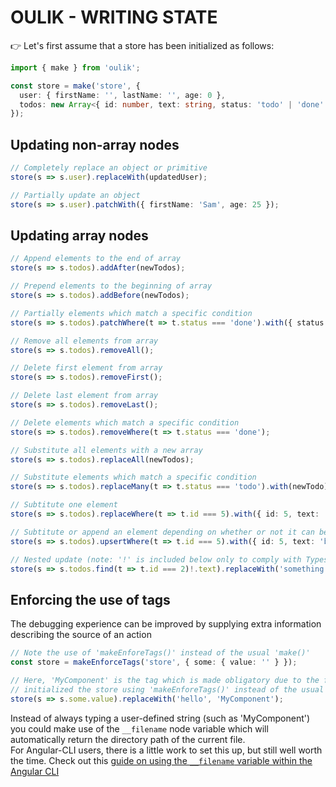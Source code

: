 # OULIK - WRITING STATE #

👉 Let's first assume that a store has been initialized as follows:
```Typescript
import { make } from 'oulik';

const store = make('store', {
  user: { firstName: '', lastName: '', age: 0 },
  todos: new Array<{ id: number, text: string, status: 'todo' | 'done' }>()
});
```
## Updating **non-array** nodes ##
```Typescript
// Completely replace an object or primitive
store(s => s.user).replaceWith(updatedUser);

// Partially update an object
store(s => s.user).patchWith({ firstName: 'Sam', age: 25 });
```

## Updating **array** nodes ##
```Typescript
// Append elements to the end of array
store(s => s.todos).addAfter(newTodos);

// Prepend elements to the beginning of array
store(s => s.todos).addBefore(newTodos);

// Partially elements which match a specific condition
store(s => s.todos).patchWhere(t => t.status === 'done').with({ status: 'todo' });

// Remove all elements from array
store(s => s.todos).removeAll();

// Delete first element from array
store(s => s.todos).removeFirst();

// Delete last element from array
store(s => s.todos).removeLast();

// Delete elements which match a specific condition
store(s => s.todos).removeWhere(t => t.status === 'done');

// Substitute all elements with a new array
store(s => s.todos).replaceAll(newTodos);

// Substitute elements which match a specific condition
store(s => s.todos).replaceMany(t => t.status === 'todo').with(newTodo);

// Subtitute one element
store(s => s.todos).replaceWhere(t => t.id === 5).with({ id: 5, text: 'bake cookies', status: 'todo' });

// Subtitute or append an element depending on whether or not it can be found.
store(s => s.todos).upsertWhere(t => t.id === 5).with({ id: 5, text: 'bake cookies', status: 'todo' });

// Nested update (note: '!' is included below only to comply with Typescript's 'strictNullChecks')
store(s => s.todos.find(t => t.id === 2)!.text).replaceWith('something else');
```

## Enforcing the use of **tags** ##
The debugging experience can be improved by supplying extra information describing the source of an action
```Typescript
// Note the use of 'makeEnforeTags()' instead of the usual 'make()'
const store = makeEnforceTags('store', { some: { value: '' } });

// Here, 'MyComponent' is the tag which is made obligatory due to the fact that we
// initialized the store using 'makeEnforeTags()' instead of the usual 'make()'.
store(s => s.some.value).replaceWith('hello', 'MyComponent');
```
Instead of always typing a user-defined string (such as 'MyComponent') you could make use of the `__filename` node variable which will automatically return the directory path of the current file.  
For Angular-CLI users, there is a little work to set this up, but still well worth the time. Check out this [guide on using the `__filename` variable within the Angular CLI](./readme-ng-tags.md)  
